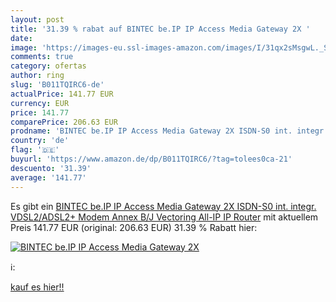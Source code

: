 ```yaml
---
layout: post
title: '31.39 % rabat auf BINTEC be.IP IP Access Media Gateway 2X '
date: 
image: 'https://images-eu.ssl-images-amazon.com/images/I/31qx2sMsgwL._SL200_.jpg'
comments: true
category: ofertas
author: ring
slug: 'B011TQIRC6-de'
actualPrice: 141.77 EUR
currency: EUR
price: 141.77
comparePrice: 206.63 EUR
prodname: 'BINTEC be.IP IP Access Media Gateway 2X ISDN-S0 int. integr. VDSL2/ADSL2+ Modem Annex B/J Vectoring All-IP IP Router'
country: 'de'
flag: '🇩🇪'
buyurl: 'https://www.amazon.de/dp/B011TQIRC6/?tag=tolees0ca-21'
descuento: '31.39'
average: '141.77'
---
```


Es gibt ein [BINTEC be.IP IP Access Media Gateway 2X ISDN-S0 int. integr. VDSL2/ADSL2+ Modem Annex B/J Vectoring All-IP IP Router](https://www.amazon.de/dp/B011TQIRC6/?tag=tolees0ca-21) mit aktuellem Preis 141.77 EUR (original: 206.63 EUR) 31.39 % Rabatt hier:

[![BINTEC be.IP IP Access Media Gateway 2X ](https://images-eu.ssl-images-amazon.com/images/I/31qx2sMsgwL._SL200_.jpg)](https://www.amazon.de/dp/B011TQIRC6/?tag=tolees0ca-21)

ℹ️:


[kauf es hier!!](https://www.amazon.de/dp/B011TQIRC6/?tag=tolees0ca-21)

